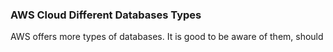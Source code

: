 
### AWS Cloud Different Databases Types

AWS offers more types of databases.
It is good to be aware of them, should